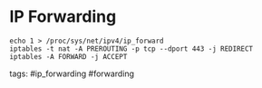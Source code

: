 # IP Forwarding
```
echo 1 > /proc/sys/net/ipv4/ip_forward
iptables -t nat -A PREROUTING -p tcp --dport 443 -j REDIRECT
iptables -A FORWARD -j ACCEPT
```

tags: #ip_forwarding #forwarding 
